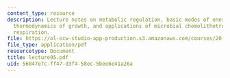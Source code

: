 ```yaml
---
content_type: resource
description: Lecture notes on metabolic regulation, basic modes of energy generation,
  thermodynamics of growth, and applications of microbial chemolithotrophy and anaerobic
  respiration.
file: https://ol-ocw-studio-app-production.s3.amazonaws.com/courses/20-106j-systems-microbiology-fall-2006/56047e7cff47d3f458ec5bee6e41a26a_lecture05.pdf
file_type: application/pdf
resourcetype: Document
title: lecture05.pdf
uid: 56047e7c-ff47-d3f4-58ec-5bee6e41a26a
---
```

